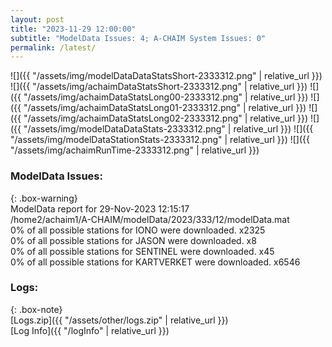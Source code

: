 ```yaml
---
layout: post
title: "2023-11-29 12:00:00"
subtitle: "ModelData Issues: 4; A-CHAIM System Issues: 0"
permalink: /latest/
---
```


![]({{ "/assets/img/modelDataDataStatsShort-2333312.png" | relative_url }})
![]({{ "/assets/img/achaimDataStatsShort-2333312.png" | relative_url }})
![]({{ "/assets/img/achaimDataStatsLong00-2333312.png" | relative_url }})
![]({{ "/assets/img/achaimDataStatsLong01-2333312.png" | relative_url }})
![]({{ "/assets/img/achaimDataStatsLong02-2333312.png" | relative_url }})
![]({{ "/assets/img/modelDataDataStats-2333312.png" | relative_url }})
![]({{ "/assets/img/modelDataStationStats-2333312.png" | relative_url }})
![]({{ "/assets/img/achaimRunTime-2333312.png" | relative_url }})


### ModelData Issues:  
  
{: .box-warning}  
 ModelData report for 29-Nov-2023 12:15:17   
 /home2/achaim1/A-CHAIM/modelData/2023/333/12/modelData.mat   
 0% of all possible stations for IONO were downloaded. x2325   
 0% of all possible stations for JASON were downloaded. x8   
 0% of all possible stations for SENTINEL were downloaded. x45   
 0% of all possible stations for KARTVERKET were downloaded. x6546   
  


### Logs:  
  
{: .box-note}  
[Logs.zip]({{ "/assets/other/logs.zip" | relative_url }})  
[Log Info]({{ "/logInfo" | relative_url }})  
